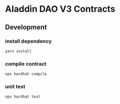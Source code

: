 # Aladdin DAO V3 Contracts

## Development

### install dependency

```bash
yarn install
```

### compile contract

```bash
npx hardhat compile
```

### unit test

```bash
npx hardhat test
```
